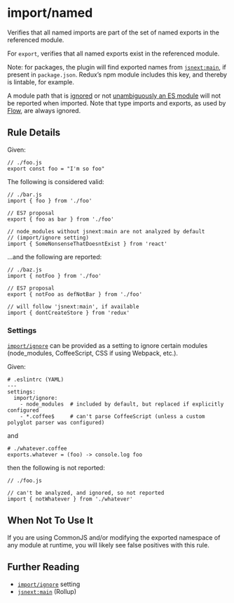 import/named
============

Verifies that all named imports are part of the set of named exports in the referenced module.

For `export`, verifies that all named exports exist in the referenced module.

Note: for packages, the plugin will find exported names from [`jsnext:main`](https://github.com/rollup/rollup/wiki/jsnext:main), if present in `package.json`. Redux’s npm module includes this key, and thereby is lintable, for example.

A module path that is [ignored](../../README.md#importignore) or not [unambiguously an ES module](https://github.com/bmeck/UnambiguousJavaScriptGrammar) will not be reported when imported. Note that type imports and exports, as used by [Flow](https://flow.org/), are always ignored.

Rule Details
------------

Given:

    // ./foo.js
    export const foo = "I'm so foo"

The following is considered valid:

    // ./bar.js
    import { foo } from './foo'

    // ES7 proposal
    export { foo as bar } from './foo'

    // node_modules without jsnext:main are not analyzed by default
    // (import/ignore setting)
    import { SomeNonsenseThatDoesntExist } from 'react'

…and the following are reported:

    // ./baz.js
    import { notFoo } from './foo'

    // ES7 proposal
    export { notFoo as defNotBar } from './foo'

    // will follow 'jsnext:main', if available
    import { dontCreateStore } from 'redux'

### Settings

[`import/ignore`](../../README.md#importignore) can be provided as a setting to ignore certain modules (node\_modules, CoffeeScript, CSS if using Webpack, etc.).

Given:

    # .eslintrc (YAML)
    ---
    settings:
      import/ignore:
        - node_modules  # included by default, but replaced if explicitly configured
        - *.coffee$     # can't parse CoffeeScript (unless a custom polyglot parser was configured)

and

    # ./whatever.coffee
    exports.whatever = (foo) -> console.log foo

then the following is not reported:

    // ./foo.js

    // can't be analyzed, and ignored, so not reported
    import { notWhatever } from './whatever'

When Not To Use It
------------------

If you are using CommonJS and/or modifying the exported namespace of any module at runtime, you will likely see false positives with this rule.

Further Reading
---------------

-   [`import/ignore`](../../README.md#importignore) setting
-   [`jsnext:main`](https://github.com/rollup/rollup/wiki/jsnext:main) (Rollup)
